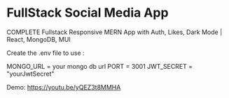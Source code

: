 # FullStack Social Media App

COMPLETE Fullstack Responsive MERN App with Auth, Likes, Dark Mode | React, MongoDB, MUI

Create the .env file to use :

MONGO_URL = your mongo db url
PORT = 3001
JWT_SECRET = "yourJwtSecret"

Demo: https://youtu.be/yQEZ3t8MMHA
